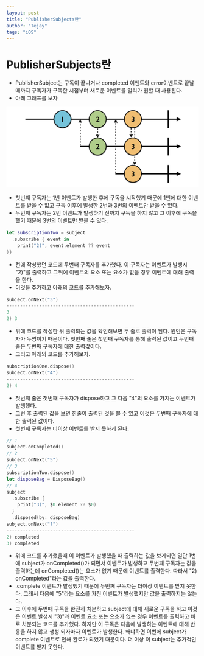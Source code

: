 ```yaml
---
layout: post
title: "PublisherSubjects란"
author: "Tejay"
tags: "iOS"
---
```


# PublisherSubjects란

- PublisherSubject는 구독이 끝나거나 completed 이벤트와 error이벤트로 끝날 때까지 구독자가 구독한 시점부터 새로운 이벤트를 알리가 원할 때 사용된다.
- 아래 그래프를 보자

<img src="https://github.com/simajune/RxSwift/blob/master/Documents/Ch3-2/1.png?raw=true" width="800px"/>

* 첫번째 구독자는 1번 이벤트가 발생한 후에 구독을 시작했기 때문에 1번에 대한 이벤트를 받을 수 없고 구독 이후에 발생한 2번과 3번의 이벤트만 받을 수 있다.
* 두번째 구독자는 2번 이벤트가 발생하기 전까지 구독을 하지 않고 그 이후에 구독을 했기 때문에 3번의 이벤트만 받을 수 있다.

```swift
let subscriptionTwo = subject
  .subscribe { event in
	print("2)", event.element ?? event
)}
```

- 전에 작성했던 코드에 두번째 구독자를 추가했다. 이 구독자는 이벤트가 발생시 "2)"를 출력하고 그뒤에 이벤트의 요소 또는 요소가 없을 경우 이벤트에 대해 출력을 한다.
- 이것을 추가하고 아래의 코드를 추가해보자.

```swift
subject.onNext("3")
-----------------------------------------------
3
2) 3
```

- 위에 코드를 작성한 뒤 출력되는 값을 확인해보면 두 줄로 출력이 된다. 원인은 구독자가 두명이기 때문이다. 첫번째 줄은 첫번째 구독자를 통해 출력된 값이고 두번째 줄은 두번째 구독자에 대한 출력값이다.
- 그리고 아래의 코드를 추가해보자.

```swift
subscriptionOne.dispose()
subject.onNext("4")
-----------------------------------------------
2) 4
```

- 첫번째 줄은 첫번째 구독자가 dispose하고 그 다음 "4"의 요소를 가지는 이벤트가 발생했다.
- 그런 후 출력된 값을 보면 한줄이 출력된 것을 볼 수 있고 이것은 두번째 구독자에 대한 출력된 값이다.
- 첫번째 구독자는 더이상 이벤트를 받지 못하게 된다.

```swift
// 1
subject.onCompleted()
// 2
subject.onNext("5")
// 3
subscriptionTwo.dispose()
let disposeBag = DisposeBag()
// 4
subject
  .subscribe {
	print("3)", $0.element ?? $0)
  }
  .disposed(by: disposeBag)
subject.onNext("?")
-----------------------------------------------
2) completed
3) completed
```

- 위에 코드를 추가했을때 이 이벤트가 발생했을 때 출력하는 값을 보게되면 일단 1번에 subject가 onCompleted()가 되면서 이벤트가 발생하고 두번째 구독자는 값을 출력하는데 onCompleted()는 요소가 없기 때문에 이벤트를 출력한다. 따라서 "2) onCompleted"라는 값을 출력한다.
- .complete 이벤트가 발생했기 때문에 두번째 구독자는 더이상 이벤트를 받지 못한다. 그래서 다음에 "5"라는 요소를 가진 이벤트가 발생했지만 값을 출력하지는 않는다.
- 그 이후에 두번때 구독을 완전히 처분하고 subject에 대해 새로운 구독을 하고 이것은 이벤트 발생시 "3)"과 이벤트 요소 또는 요소가 없는 경우 이벤트를 출력하고 바로 처분되는 코드를 추가했다. 하지만 이 구독은 다음에 발생하는 이벤트에 대해 반응을 하지 않고 생성 되자마자 이벤트가 발생한다. 왜냐하면 이번에 subject가 complete 이벤트로 인해 완료가 되었기 때문이다. 더 이상 이 subject는 추가적인 이벤트를 받지 못한다.
